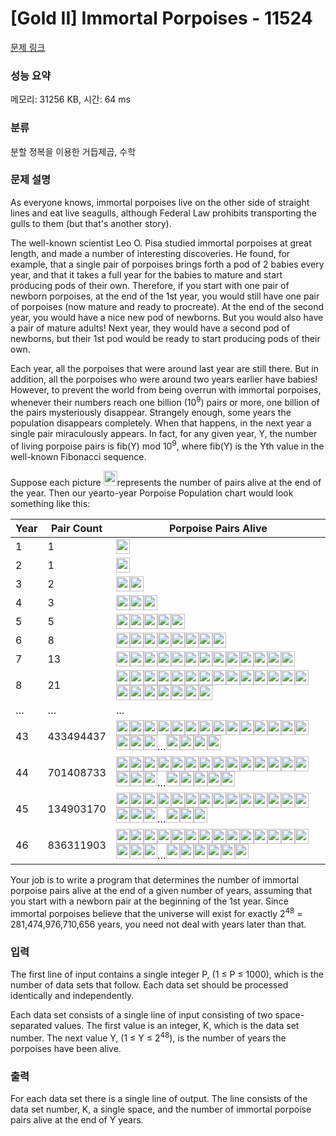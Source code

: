 # [Gold II] Immortal Porpoises - 11524 

[문제 링크](https://www.acmicpc.net/problem/11524) 

### 성능 요약

메모리: 31256 KB, 시간: 64 ms

### 분류

분할 정복을 이용한 거듭제곱, 수학

### 문제 설명

<p>As everyone knows, immortal porpoises live on the other side of straight lines and eat live seagulls, although Federal Law prohibits transporting the gulls to them (but that's another story).</p>

<p>The well-known scientist Leo O. Pisa studied immortal porpoises at great length, and made a number of interesting discoveries. He found, for example, that a single pair of porpoises brings forth a pod of 2 babies every year, and that it takes a full year for the babies to mature and start producing pods of their own. Therefore, if you start with one pair of newborn porpoises, at the end of the 1st year, you would still have one pair of porpoises (now mature and ready to procreate). At the end of the second year, you would have a nice new pod of newborns. But you would also have a pair of mature adults! Next year, they would have a second pod of newborns, but their 1st pod would be ready to start producing pods of their own.</p>

<p>Each year, all the porpoises that were around last year are still there. But in addition, all the porpoises who were around two years earlier have babies! However, to prevent the world from being overrun with immortal porpoises, whenever their numbers reach one billion (10<sup>9</sup>) pairs or more, one billion of the pairs mysteriously disappear. Strangely enough, some years the population disappears completely. When that happens, in the next year a single pair miraculously appears. In fact, for any given year, Y, the number of living porpoise pairs is fib(Y) mod 10<sup>9</sup>, where fib(Y) is the Yth value in the well-known Fibonacci sequence.</p>

<p>Suppose each picture <img alt="" src="https://onlinejudgeimages.s3-ap-northeast-1.amazonaws.com/problem/11524/1.png" style="height:24px; width:22px">represents the number of pairs alive at the end of the year. Then our yearto-year Porpoise Population chart would look something like this:</p>

<table class="table">
	<thead>
		<tr>
			<th>Year</th>
			<th>Pair Count</th>
			<th>Porpoise Pairs Alive</th>
		</tr>
	</thead>
	<tbody>
		<tr>
			<td>1</td>
			<td>1</td>
			<td><img alt="" src="https://onlinejudgeimages.s3-ap-northeast-1.amazonaws.com/problem/11524/1.png" style="height:24px; line-height:20.8px; width:22px"></td>
		</tr>
		<tr>
			<td>2</td>
			<td>1</td>
			<td><img alt="" src="https://onlinejudgeimages.s3-ap-northeast-1.amazonaws.com/problem/11524/1.png" style="height:24px; line-height:20.8px; width:22px"></td>
		</tr>
		<tr>
			<td>3</td>
			<td>2</td>
			<td><img alt="" src="https://onlinejudgeimages.s3-ap-northeast-1.amazonaws.com/problem/11524/1.png" style="height:24px; line-height:20.8px; width:22px"><img alt="" src="https://onlinejudgeimages.s3-ap-northeast-1.amazonaws.com/problem/11524/1.png" style="height:24px; line-height:20.8px; width:22px"></td>
		</tr>
		<tr>
			<td>4</td>
			<td>3</td>
			<td><img alt="" src="https://onlinejudgeimages.s3-ap-northeast-1.amazonaws.com/problem/11524/1.png" style="height:24px; line-height:20.8px; width:22px"><img alt="" src="https://onlinejudgeimages.s3-ap-northeast-1.amazonaws.com/problem/11524/1.png" style="height:24px; line-height:20.8px; width:22px"><img alt="" src="https://onlinejudgeimages.s3-ap-northeast-1.amazonaws.com/problem/11524/1.png" style="height:24px; line-height:20.8px; width:22px"></td>
		</tr>
		<tr>
			<td>5</td>
			<td>5</td>
			<td><img alt="" src="https://onlinejudgeimages.s3-ap-northeast-1.amazonaws.com/problem/11524/1.png" style="height:24px; line-height:20.8px; width:22px"><img alt="" src="https://onlinejudgeimages.s3-ap-northeast-1.amazonaws.com/problem/11524/1.png" style="height:24px; line-height:20.8px; width:22px"><img alt="" src="https://onlinejudgeimages.s3-ap-northeast-1.amazonaws.com/problem/11524/1.png" style="height:24px; line-height:20.8px; width:22px"><img alt="" src="https://onlinejudgeimages.s3-ap-northeast-1.amazonaws.com/problem/11524/1.png" style="height:24px; line-height:20.8px; width:22px"><img alt="" src="https://onlinejudgeimages.s3-ap-northeast-1.amazonaws.com/problem/11524/1.png" style="height:24px; line-height:20.8px; width:22px"></td>
		</tr>
		<tr>
			<td>6</td>
			<td>8</td>
			<td><img alt="" src="https://onlinejudgeimages.s3-ap-northeast-1.amazonaws.com/problem/11524/1.png" style="height:24px; line-height:20.8px; width:22px"><img alt="" src="https://onlinejudgeimages.s3-ap-northeast-1.amazonaws.com/problem/11524/1.png" style="height:24px; line-height:20.8px; width:22px"><img alt="" src="https://onlinejudgeimages.s3-ap-northeast-1.amazonaws.com/problem/11524/1.png" style="height:24px; line-height:20.8px; width:22px"><img alt="" src="https://onlinejudgeimages.s3-ap-northeast-1.amazonaws.com/problem/11524/1.png" style="height:24px; line-height:20.8px; width:22px"><img alt="" src="https://onlinejudgeimages.s3-ap-northeast-1.amazonaws.com/problem/11524/1.png" style="height:24px; line-height:20.8px; width:22px"><img alt="" src="https://onlinejudgeimages.s3-ap-northeast-1.amazonaws.com/problem/11524/1.png" style="height:24px; line-height:20.8px; width:22px"><img alt="" src="https://onlinejudgeimages.s3-ap-northeast-1.amazonaws.com/problem/11524/1.png" style="height:24px; line-height:20.8px; width:22px"><img alt="" src="https://onlinejudgeimages.s3-ap-northeast-1.amazonaws.com/problem/11524/1.png" style="height:24px; line-height:20.8px; width:22px"></td>
		</tr>
		<tr>
			<td>7</td>
			<td>13</td>
			<td><img alt="" src="https://onlinejudgeimages.s3-ap-northeast-1.amazonaws.com/problem/11524/1.png" style="height:24px; line-height:20.8px; width:22px"><img alt="" src="https://onlinejudgeimages.s3-ap-northeast-1.amazonaws.com/problem/11524/1.png" style="height:24px; line-height:20.8px; width:22px"><img alt="" src="https://onlinejudgeimages.s3-ap-northeast-1.amazonaws.com/problem/11524/1.png" style="height:24px; line-height:20.8px; width:22px"><img alt="" src="https://onlinejudgeimages.s3-ap-northeast-1.amazonaws.com/problem/11524/1.png" style="height:24px; line-height:20.8px; width:22px"><img alt="" src="https://onlinejudgeimages.s3-ap-northeast-1.amazonaws.com/problem/11524/1.png" style="height:24px; line-height:20.8px; width:22px"><img alt="" src="https://onlinejudgeimages.s3-ap-northeast-1.amazonaws.com/problem/11524/1.png" style="height:24px; line-height:20.8px; width:22px"><img alt="" src="https://onlinejudgeimages.s3-ap-northeast-1.amazonaws.com/problem/11524/1.png" style="height:24px; line-height:20.8px; width:22px"><img alt="" src="https://onlinejudgeimages.s3-ap-northeast-1.amazonaws.com/problem/11524/1.png" style="height:24px; line-height:20.8px; width:22px"><img alt="" src="https://onlinejudgeimages.s3-ap-northeast-1.amazonaws.com/problem/11524/1.png" style="height:24px; line-height:20.8px; width:22px"><img alt="" src="https://onlinejudgeimages.s3-ap-northeast-1.amazonaws.com/problem/11524/1.png" style="height:24px; line-height:20.8px; width:22px"><img alt="" src="https://onlinejudgeimages.s3-ap-northeast-1.amazonaws.com/problem/11524/1.png" style="height:24px; line-height:20.8px; width:22px"><img alt="" src="https://onlinejudgeimages.s3-ap-northeast-1.amazonaws.com/problem/11524/1.png" style="height:24px; line-height:20.8px; width:22px"><img alt="" src="https://onlinejudgeimages.s3-ap-northeast-1.amazonaws.com/problem/11524/1.png" style="height:24px; line-height:20.8px; width:22px"></td>
		</tr>
		<tr>
			<td>8</td>
			<td>21</td>
			<td><img alt="" src="https://onlinejudgeimages.s3-ap-northeast-1.amazonaws.com/problem/11524/1.png" style="height:24px; line-height:20.8px; width:22px"><img alt="" src="https://onlinejudgeimages.s3-ap-northeast-1.amazonaws.com/problem/11524/1.png" style="height:24px; line-height:20.8px; width:22px"><img alt="" src="https://onlinejudgeimages.s3-ap-northeast-1.amazonaws.com/problem/11524/1.png" style="height:24px; line-height:20.8px; width:22px"><img alt="" src="https://onlinejudgeimages.s3-ap-northeast-1.amazonaws.com/problem/11524/1.png" style="height:24px; line-height:20.8px; width:22px"><img alt="" src="https://onlinejudgeimages.s3-ap-northeast-1.amazonaws.com/problem/11524/1.png" style="height:24px; line-height:20.8px; width:22px"><img alt="" src="https://onlinejudgeimages.s3-ap-northeast-1.amazonaws.com/problem/11524/1.png" style="height:24px; line-height:20.8px; width:22px"><img alt="" src="https://onlinejudgeimages.s3-ap-northeast-1.amazonaws.com/problem/11524/1.png" style="height:24px; line-height:20.8px; width:22px"><img alt="" src="https://onlinejudgeimages.s3-ap-northeast-1.amazonaws.com/problem/11524/1.png" style="height:24px; line-height:20.8px; width:22px"><img alt="" src="https://onlinejudgeimages.s3-ap-northeast-1.amazonaws.com/problem/11524/1.png" style="height:24px; line-height:20.8px; width:22px"><img alt="" src="https://onlinejudgeimages.s3-ap-northeast-1.amazonaws.com/problem/11524/1.png" style="height:24px; line-height:20.8px; width:22px"><img alt="" src="https://onlinejudgeimages.s3-ap-northeast-1.amazonaws.com/problem/11524/1.png" style="height:24px; line-height:20.8px; width:22px"><img alt="" src="https://onlinejudgeimages.s3-ap-northeast-1.amazonaws.com/problem/11524/1.png" style="height:24px; line-height:20.8px; width:22px"><img alt="" src="https://onlinejudgeimages.s3-ap-northeast-1.amazonaws.com/problem/11524/1.png" style="height:24px; line-height:20.8px; width:22px"><img alt="" src="https://onlinejudgeimages.s3-ap-northeast-1.amazonaws.com/problem/11524/1.png" style="height:24px; line-height:20.8px; width:22px"><img alt="" src="https://onlinejudgeimages.s3-ap-northeast-1.amazonaws.com/problem/11524/1.png" style="height:24px; line-height:20.8px; width:22px"><img alt="" src="https://onlinejudgeimages.s3-ap-northeast-1.amazonaws.com/problem/11524/1.png" style="height:24px; line-height:20.8px; width:22px"><img alt="" src="https://onlinejudgeimages.s3-ap-northeast-1.amazonaws.com/problem/11524/1.png" style="height:24px; line-height:20.8px; width:22px"><img alt="" src="https://onlinejudgeimages.s3-ap-northeast-1.amazonaws.com/problem/11524/1.png" style="height:24px; line-height:20.8px; width:22px"><img alt="" src="https://onlinejudgeimages.s3-ap-northeast-1.amazonaws.com/problem/11524/1.png" style="height:24px; line-height:20.8px; width:22px"><img alt="" src="https://onlinejudgeimages.s3-ap-northeast-1.amazonaws.com/problem/11524/1.png" style="height:24px; line-height:20.8px; width:22px"><img alt="" src="https://onlinejudgeimages.s3-ap-northeast-1.amazonaws.com/problem/11524/1.png" style="height:24px; line-height:20.8px; width:22px"></td>
		</tr>
		<tr>
			<td>…</td>
			<td>…</td>
			<td>…</td>
		</tr>
		<tr>
			<td>43</td>
			<td>433494437</td>
			<td><img alt="" src="https://onlinejudgeimages.s3-ap-northeast-1.amazonaws.com/problem/11524/1.png" style="height:24px; line-height:20.8px; width:22px"><img alt="" src="https://onlinejudgeimages.s3-ap-northeast-1.amazonaws.com/problem/11524/1.png" style="height:24px; line-height:20.8px; width:22px"><img alt="" src="https://onlinejudgeimages.s3-ap-northeast-1.amazonaws.com/problem/11524/1.png" style="height:24px; line-height:20.8px; width:22px"><img alt="" src="https://onlinejudgeimages.s3-ap-northeast-1.amazonaws.com/problem/11524/1.png" style="height:24px; line-height:20.8px; width:22px"><img alt="" src="https://onlinejudgeimages.s3-ap-northeast-1.amazonaws.com/problem/11524/1.png" style="height:24px; line-height:20.8px; width:22px"><img alt="" src="https://onlinejudgeimages.s3-ap-northeast-1.amazonaws.com/problem/11524/1.png" style="height:24px; line-height:20.8px; width:22px"><img alt="" src="https://onlinejudgeimages.s3-ap-northeast-1.amazonaws.com/problem/11524/1.png" style="height:24px; line-height:20.8px; width:22px"><img alt="" src="https://onlinejudgeimages.s3-ap-northeast-1.amazonaws.com/problem/11524/1.png" style="height:24px; line-height:20.8px; width:22px"><img alt="" src="https://onlinejudgeimages.s3-ap-northeast-1.amazonaws.com/problem/11524/1.png" style="height:24px; line-height:20.8px; width:22px"><img alt="" src="https://onlinejudgeimages.s3-ap-northeast-1.amazonaws.com/problem/11524/1.png" style="height:24px; line-height:20.8px; width:22px"><img alt="" src="https://onlinejudgeimages.s3-ap-northeast-1.amazonaws.com/problem/11524/1.png" style="height:24px; line-height:20.8px; width:22px"><img alt="" src="https://onlinejudgeimages.s3-ap-northeast-1.amazonaws.com/problem/11524/1.png" style="height:24px; line-height:20.8px; width:22px"><img alt="" src="https://onlinejudgeimages.s3-ap-northeast-1.amazonaws.com/problem/11524/1.png" style="height:24px; line-height:20.8px; width:22px"><img alt="" src="https://onlinejudgeimages.s3-ap-northeast-1.amazonaws.com/problem/11524/1.png" style="height:24px; line-height:20.8px; width:22px"><img alt="" src="https://onlinejudgeimages.s3-ap-northeast-1.amazonaws.com/problem/11524/1.png" style="height:24px; line-height:20.8px; width:22px"><img alt="" src="https://onlinejudgeimages.s3-ap-northeast-1.amazonaws.com/problem/11524/1.png" style="height:24px; line-height:20.8px; width:22px"><img alt="" src="https://onlinejudgeimages.s3-ap-northeast-1.amazonaws.com/problem/11524/1.png" style="height:24px; line-height:20.8px; width:22px">…<img alt="" src="https://onlinejudgeimages.s3-ap-northeast-1.amazonaws.com/problem/11524/1.png" style="height:24px; line-height:20.8px; width:22px"><img alt="" src="https://onlinejudgeimages.s3-ap-northeast-1.amazonaws.com/problem/11524/1.png" style="height:24px; line-height:20.8px; width:22px"><img alt="" src="https://onlinejudgeimages.s3-ap-northeast-1.amazonaws.com/problem/11524/1.png" style="height:24px; line-height:20.8px; width:22px"><img alt="" src="https://onlinejudgeimages.s3-ap-northeast-1.amazonaws.com/problem/11524/1.png" style="height:24px; line-height:20.8px; width:22px"></td>
		</tr>
		<tr>
			<td>44</td>
			<td>701408733</td>
			<td><img alt="" src="https://onlinejudgeimages.s3-ap-northeast-1.amazonaws.com/problem/11524/1.png" style="height:24px; line-height:20.8px; width:22px"><img alt="" src="https://onlinejudgeimages.s3-ap-northeast-1.amazonaws.com/problem/11524/1.png" style="height:24px; line-height:20.8px; width:22px"><img alt="" src="https://onlinejudgeimages.s3-ap-northeast-1.amazonaws.com/problem/11524/1.png" style="height:24px; line-height:20.8px; width:22px"><img alt="" src="https://onlinejudgeimages.s3-ap-northeast-1.amazonaws.com/problem/11524/1.png" style="height:24px; line-height:20.8px; width:22px"><img alt="" src="https://onlinejudgeimages.s3-ap-northeast-1.amazonaws.com/problem/11524/1.png" style="height:24px; line-height:20.8px; width:22px"><img alt="" src="https://onlinejudgeimages.s3-ap-northeast-1.amazonaws.com/problem/11524/1.png" style="height:24px; line-height:20.8px; width:22px"><img alt="" src="https://onlinejudgeimages.s3-ap-northeast-1.amazonaws.com/problem/11524/1.png" style="height:24px; line-height:20.8px; width:22px"><img alt="" src="https://onlinejudgeimages.s3-ap-northeast-1.amazonaws.com/problem/11524/1.png" style="height:24px; line-height:20.8px; width:22px"><img alt="" src="https://onlinejudgeimages.s3-ap-northeast-1.amazonaws.com/problem/11524/1.png" style="height:24px; line-height:20.8px; width:22px"><img alt="" src="https://onlinejudgeimages.s3-ap-northeast-1.amazonaws.com/problem/11524/1.png" style="height:24px; line-height:20.8px; width:22px"><img alt="" src="https://onlinejudgeimages.s3-ap-northeast-1.amazonaws.com/problem/11524/1.png" style="height:24px; line-height:20.8px; width:22px"><img alt="" src="https://onlinejudgeimages.s3-ap-northeast-1.amazonaws.com/problem/11524/1.png" style="height:24px; line-height:20.8px; width:22px"><img alt="" src="https://onlinejudgeimages.s3-ap-northeast-1.amazonaws.com/problem/11524/1.png" style="height:24px; line-height:20.8px; width:22px"><img alt="" src="https://onlinejudgeimages.s3-ap-northeast-1.amazonaws.com/problem/11524/1.png" style="height:24px; line-height:20.8px; width:22px"><img alt="" src="https://onlinejudgeimages.s3-ap-northeast-1.amazonaws.com/problem/11524/1.png" style="height:24px; line-height:20.8px; width:22px"><img alt="" src="https://onlinejudgeimages.s3-ap-northeast-1.amazonaws.com/problem/11524/1.png" style="height:24px; line-height:20.8px; width:22px"><img alt="" src="https://onlinejudgeimages.s3-ap-northeast-1.amazonaws.com/problem/11524/1.png" style="height:24px; line-height:20.8px; width:22px">…<img alt="" src="https://onlinejudgeimages.s3-ap-northeast-1.amazonaws.com/problem/11524/1.png" style="height:24px; line-height:20.8px; width:22px"><img alt="" src="https://onlinejudgeimages.s3-ap-northeast-1.amazonaws.com/problem/11524/1.png" style="height:24px; line-height:20.8px; width:22px"><img alt="" src="https://onlinejudgeimages.s3-ap-northeast-1.amazonaws.com/problem/11524/1.png" style="height:24px; line-height:20.8px; width:22px"><img alt="" src="https://onlinejudgeimages.s3-ap-northeast-1.amazonaws.com/problem/11524/1.png" style="height:24px; line-height:20.8px; width:22px"><img alt="" src="https://onlinejudgeimages.s3-ap-northeast-1.amazonaws.com/problem/11524/1.png" style="height:24px; line-height:20.8px; width:22px"></td>
		</tr>
		<tr>
			<td>45</td>
			<td>134903170</td>
			<td><img alt="" src="https://onlinejudgeimages.s3-ap-northeast-1.amazonaws.com/problem/11524/1.png" style="height:24px; line-height:20.8px; width:22px"><img alt="" src="https://onlinejudgeimages.s3-ap-northeast-1.amazonaws.com/problem/11524/1.png" style="height:24px; line-height:20.8px; width:22px"><img alt="" src="https://onlinejudgeimages.s3-ap-northeast-1.amazonaws.com/problem/11524/1.png" style="height:24px; line-height:20.8px; width:22px"><img alt="" src="https://onlinejudgeimages.s3-ap-northeast-1.amazonaws.com/problem/11524/1.png" style="height:24px; line-height:20.8px; width:22px"><img alt="" src="https://onlinejudgeimages.s3-ap-northeast-1.amazonaws.com/problem/11524/1.png" style="height:24px; line-height:20.8px; width:22px"><img alt="" src="https://onlinejudgeimages.s3-ap-northeast-1.amazonaws.com/problem/11524/1.png" style="height:24px; line-height:20.8px; width:22px"><img alt="" src="https://onlinejudgeimages.s3-ap-northeast-1.amazonaws.com/problem/11524/1.png" style="height:24px; line-height:20.8px; width:22px"><img alt="" src="https://onlinejudgeimages.s3-ap-northeast-1.amazonaws.com/problem/11524/1.png" style="height:24px; line-height:20.8px; width:22px"><img alt="" src="https://onlinejudgeimages.s3-ap-northeast-1.amazonaws.com/problem/11524/1.png" style="height:24px; line-height:20.8px; width:22px"><img alt="" src="https://onlinejudgeimages.s3-ap-northeast-1.amazonaws.com/problem/11524/1.png" style="height:24px; line-height:20.8px; width:22px"><img alt="" src="https://onlinejudgeimages.s3-ap-northeast-1.amazonaws.com/problem/11524/1.png" style="height:24px; line-height:20.8px; width:22px"><img alt="" src="https://onlinejudgeimages.s3-ap-northeast-1.amazonaws.com/problem/11524/1.png" style="height:24px; line-height:20.8px; width:22px"><img alt="" src="https://onlinejudgeimages.s3-ap-northeast-1.amazonaws.com/problem/11524/1.png" style="height:24px; line-height:20.8px; width:22px"><img alt="" src="https://onlinejudgeimages.s3-ap-northeast-1.amazonaws.com/problem/11524/1.png" style="height:24px; line-height:20.8px; width:22px"><img alt="" src="https://onlinejudgeimages.s3-ap-northeast-1.amazonaws.com/problem/11524/1.png" style="height:24px; line-height:20.8px; width:22px"><img alt="" src="https://onlinejudgeimages.s3-ap-northeast-1.amazonaws.com/problem/11524/1.png" style="height:24px; line-height:20.8px; width:22px"><img alt="" src="https://onlinejudgeimages.s3-ap-northeast-1.amazonaws.com/problem/11524/1.png" style="height:24px; line-height:20.8px; width:22px">…<img alt="" src="https://onlinejudgeimages.s3-ap-northeast-1.amazonaws.com/problem/11524/1.png" style="height:24px; line-height:20.8px; width:22px"><img alt="" src="https://onlinejudgeimages.s3-ap-northeast-1.amazonaws.com/problem/11524/1.png" style="height:24px; line-height:20.8px; width:22px"><img alt="" src="https://onlinejudgeimages.s3-ap-northeast-1.amazonaws.com/problem/11524/1.png" style="height:24px; line-height:20.8px; width:22px"></td>
		</tr>
		<tr>
			<td>46</td>
			<td>836311903</td>
			<td><img alt="" src="https://onlinejudgeimages.s3-ap-northeast-1.amazonaws.com/problem/11524/1.png" style="height:24px; line-height:20.8px; width:22px"><img alt="" src="https://onlinejudgeimages.s3-ap-northeast-1.amazonaws.com/problem/11524/1.png" style="height:24px; line-height:20.8px; width:22px"><img alt="" src="https://onlinejudgeimages.s3-ap-northeast-1.amazonaws.com/problem/11524/1.png" style="height:24px; line-height:20.8px; width:22px"><img alt="" src="https://onlinejudgeimages.s3-ap-northeast-1.amazonaws.com/problem/11524/1.png" style="height:24px; line-height:20.8px; width:22px"><img alt="" src="https://onlinejudgeimages.s3-ap-northeast-1.amazonaws.com/problem/11524/1.png" style="height:24px; line-height:20.8px; width:22px"><img alt="" src="https://onlinejudgeimages.s3-ap-northeast-1.amazonaws.com/problem/11524/1.png" style="height:24px; line-height:20.8px; width:22px"><img alt="" src="https://onlinejudgeimages.s3-ap-northeast-1.amazonaws.com/problem/11524/1.png" style="height:24px; line-height:20.8px; width:22px"><img alt="" src="https://onlinejudgeimages.s3-ap-northeast-1.amazonaws.com/problem/11524/1.png" style="height:24px; line-height:20.8px; width:22px"><img alt="" src="https://onlinejudgeimages.s3-ap-northeast-1.amazonaws.com/problem/11524/1.png" style="height:24px; line-height:20.8px; width:22px"><img alt="" src="https://onlinejudgeimages.s3-ap-northeast-1.amazonaws.com/problem/11524/1.png" style="height:24px; line-height:20.8px; width:22px"><img alt="" src="https://onlinejudgeimages.s3-ap-northeast-1.amazonaws.com/problem/11524/1.png" style="height:24px; line-height:20.8px; width:22px"><img alt="" src="https://onlinejudgeimages.s3-ap-northeast-1.amazonaws.com/problem/11524/1.png" style="height:24px; line-height:20.8px; width:22px"><img alt="" src="https://onlinejudgeimages.s3-ap-northeast-1.amazonaws.com/problem/11524/1.png" style="height:24px; line-height:20.8px; width:22px"><img alt="" src="https://onlinejudgeimages.s3-ap-northeast-1.amazonaws.com/problem/11524/1.png" style="height:24px; line-height:20.8px; width:22px"><img alt="" src="https://onlinejudgeimages.s3-ap-northeast-1.amazonaws.com/problem/11524/1.png" style="height:24px; line-height:20.8px; width:22px"><img alt="" src="https://onlinejudgeimages.s3-ap-northeast-1.amazonaws.com/problem/11524/1.png" style="height:24px; line-height:20.8px; width:22px"><img alt="" src="https://onlinejudgeimages.s3-ap-northeast-1.amazonaws.com/problem/11524/1.png" style="height:24px; line-height:20.8px; width:22px">…<img alt="" src="https://onlinejudgeimages.s3-ap-northeast-1.amazonaws.com/problem/11524/1.png" style="height:24px; line-height:20.8px; width:22px"><img alt="" src="https://onlinejudgeimages.s3-ap-northeast-1.amazonaws.com/problem/11524/1.png" style="height:24px; line-height:20.8px; width:22px"><img alt="" src="https://onlinejudgeimages.s3-ap-northeast-1.amazonaws.com/problem/11524/1.png" style="height:24px; line-height:20.8px; width:22px"><img alt="" src="https://onlinejudgeimages.s3-ap-northeast-1.amazonaws.com/problem/11524/1.png" style="height:24px; line-height:20.8px; width:22px"><img alt="" src="https://onlinejudgeimages.s3-ap-northeast-1.amazonaws.com/problem/11524/1.png" style="height:24px; line-height:20.8px; width:22px"><img alt="" src="https://onlinejudgeimages.s3-ap-northeast-1.amazonaws.com/problem/11524/1.png" style="height:24px; line-height:20.8px; width:22px"></td>
		</tr>
	</tbody>
</table>

<p>Your job is to write a program that determines the number of immortal porpoise pairs alive at the end of a given number of years, assuming that you start with a newborn pair at the beginning of the 1st year. Since immortal porpoises believe that the universe will exist for exactly 2<sup>48</sup> = 281,474,976,710,656 years, you need not deal with years later than that.</p>

### 입력 

 <p>The first line of input contains a single integer P, (1 ≤ P ≤ 1000), which is the number of data sets that follow. Each data set should be processed identically and independently.</p>

<p>Each data set consists of a single line of input consisting of two space-separated values. The first value is an integer, K, which is the data set number. The next value Y, (1 ≤ Y ≤ 2<sup>48</sup>), is the number of years the porpoises have been alive.</p>

### 출력 

 <p>For each data set there is a single line of output. The line consists of the data set number, K, a single space, and the number of immortal porpoise pairs alive at the end of Y years.</p>

